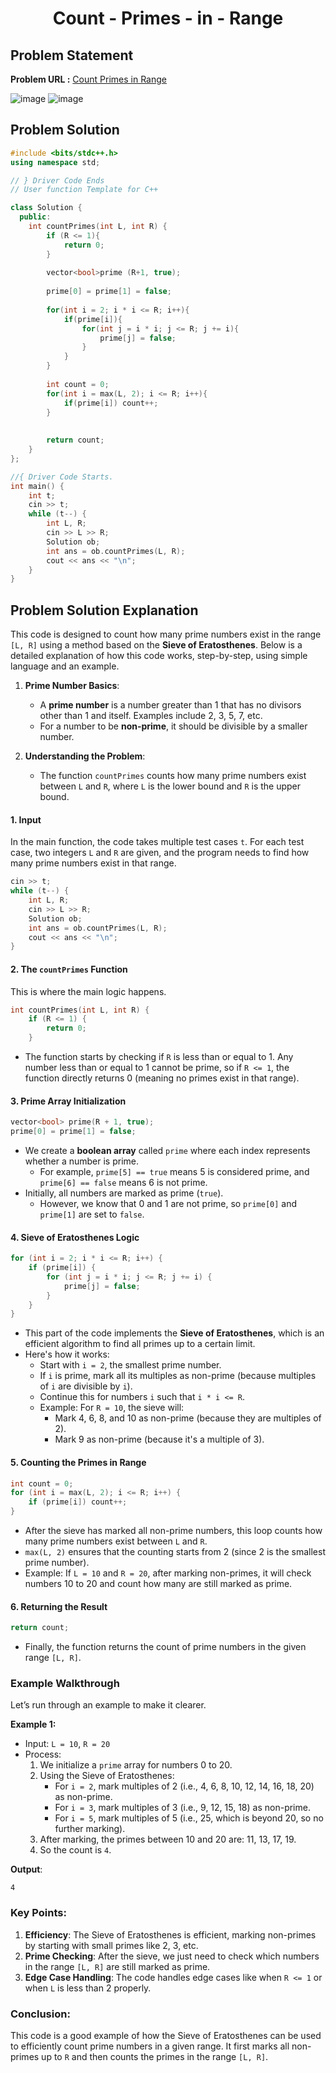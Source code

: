 <h1 align='center'>Count - Primes - in - Range</h1>

## Problem Statement

**Problem URL :** [Count Primes in Range](https://www.geeksforgeeks.org/problems/count-primes-in-range1604/1)

![image](https://github.com/user-attachments/assets/212e922c-a1b3-4224-b259-7325d8ffb493)
![image](https://github.com/user-attachments/assets/8ce19314-dfaf-4b07-b30d-b44c8ffc99ae)

## Problem Solution
```cpp
#include <bits/stdc++.h>
using namespace std;

// } Driver Code Ends
// User function Template for C++

class Solution {
  public:
    int countPrimes(int L, int R) {
        if (R <= 1){
            return 0;
        }
        
        vector<bool>prime (R+1, true);
        
        prime[0] = prime[1] = false;
        
        for(int i = 2; i * i <= R; i++){
            if(prime[i]){
                for(int j = i * i; j <= R; j += i){
                    prime[j] = false;
                }
            }
        }
        
        int count = 0;
        for(int i = max(L, 2); i <= R; i++){
            if(prime[i]) count++;
        }
        
        
        return count;
    }
};

//{ Driver Code Starts.
int main() {
    int t;
    cin >> t;
    while (t--) {
        int L, R;
        cin >> L >> R;
        Solution ob;
        int ans = ob.countPrimes(L, R);
        cout << ans << "\n";
    }
}

```

## Problem Solution Explanation
This code is designed to count how many prime numbers exist in the range `[L, R]` using a method based on the **Sieve of Eratosthenes**. Below is a detailed explanation of how this code works, step-by-step, using simple language and an example.

1. **Prime Number Basics**:
   - A **prime number** is a number greater than 1 that has no divisors other than 1 and itself. Examples include 2, 3, 5, 7, etc.
   - For a number to be **non-prime**, it should be divisible by a smaller number.

2. **Understanding the Problem**:
   - The function `countPrimes` counts how many prime numbers exist between `L` and `R`, where `L` is the lower bound and `R` is the upper bound.

#### 1. **Input**
In the main function, the code takes multiple test cases `t`. For each test case, two integers `L` and `R` are given, and the program needs to find how many prime numbers exist in that range.

```cpp
cin >> t; 
while (t--) { 
    int L, R; 
    cin >> L >> R;
    Solution ob; 
    int ans = ob.countPrimes(L, R); 
    cout << ans << "\n";
}
```

#### 2. **The `countPrimes` Function**

This is where the main logic happens.

```cpp
int countPrimes(int L, int R) {
    if (R <= 1) {
        return 0;
    }
```

- The function starts by checking if `R` is less than or equal to 1. Any number less than or equal to 1 cannot be prime, so if `R <= 1`, the function directly returns 0 (meaning no primes exist in that range).

#### 3. **Prime Array Initialization**

```cpp
vector<bool> prime(R + 1, true);
prime[0] = prime[1] = false;
```

- We create a **boolean array** called `prime` where each index represents whether a number is prime. 
  - For example, `prime[5] == true` means 5 is considered prime, and `prime[6] == false` means 6 is not prime.
- Initially, all numbers are marked as prime (`true`). 
  - However, we know that 0 and 1 are not prime, so `prime[0]` and `prime[1]` are set to `false`.

#### 4. **Sieve of Eratosthenes Logic**

```cpp
for (int i = 2; i * i <= R; i++) {
    if (prime[i]) {
        for (int j = i * i; j <= R; j += i) {
            prime[j] = false;
        }
    }
}
```

- This part of the code implements the **Sieve of Eratosthenes**, which is an efficient algorithm to find all primes up to a certain limit.
- Here's how it works:
  - Start with `i = 2`, the smallest prime number.
  - If `i` is prime, mark all its multiples as non-prime (because multiples of `i` are divisible by `i`).
  - Continue this for numbers `i` such that `i * i <= R`.
  - Example: For `R = 10`, the sieve will:
    - Mark 4, 6, 8, and 10 as non-prime (because they are multiples of 2).
    - Mark 9 as non-prime (because it's a multiple of 3).

#### 5. **Counting the Primes in Range**

```cpp
int count = 0;
for (int i = max(L, 2); i <= R; i++) {
    if (prime[i]) count++;
}
```

- After the sieve has marked all non-prime numbers, this loop counts how many prime numbers exist between `L` and `R`.
- `max(L, 2)` ensures that the counting starts from 2 (since 2 is the smallest prime number).
- Example: If `L = 10` and `R = 20`, after marking non-primes, it will check numbers 10 to 20 and count how many are still marked as prime.

#### 6. **Returning the Result**

```cpp
return count;
```

- Finally, the function returns the count of prime numbers in the given range `[L, R]`.

### Example Walkthrough

Let’s run through an example to make it clearer.

**Example 1:**

- Input: `L = 10`, `R = 20`
- Process:
  1. We initialize a `prime` array for numbers 0 to 20.
  2. Using the Sieve of Eratosthenes:
     - For `i = 2`, mark multiples of 2 (i.e., 4, 6, 8, 10, 12, 14, 16, 18, 20) as non-prime.
     - For `i = 3`, mark multiples of 3 (i.e., 9, 12, 15, 18) as non-prime.
     - For `i = 5`, mark multiples of 5 (i.e., 25, which is beyond 20, so no further marking).
  3. After marking, the primes between 10 and 20 are: 11, 13, 17, 19.
  4. So the count is `4`.

**Output**:
```
4
```

### Key Points:
1. **Efficiency**: The Sieve of Eratosthenes is efficient, marking non-primes by starting with small primes like 2, 3, etc.
2. **Prime Checking**: After the sieve, we just need to check which numbers in the range `[L, R]` are still marked as prime.
3. **Edge Case Handling**: The code handles edge cases like when `R <= 1` or when `L` is less than 2 properly.

### Conclusion:
This code is a good example of how the Sieve of Eratosthenes can be used to efficiently count prime numbers in a given range. It first marks all non-primes up to `R` and then counts the primes in the range `[L, R]`.
